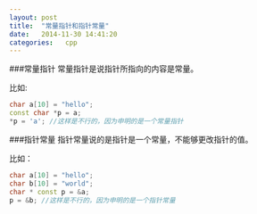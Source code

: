 ```yaml
---
layout: post
title:  "常量指针和指针常量"
date:   2014-11-30 14:41:20
categories:   cpp
---
```


###常量指针
常量指针是说指针所指向的内容是常量。

比如:
``` cpp
char a[10] = "hello";
const char *p = a;
*p = 'a'; //这样是不行的，因为申明的是一个常量指针
```

###指针常量
指针常量说的是指针是一个常量，不能够更改指针的值。

比如：
``` cpp
char a[10] = "hello";
char b[10] = "world";
char * const p = &a;
p = &b; //这样是不行的，因为申明的是一个指针常量
```